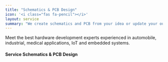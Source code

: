 ```yaml
---
title: "Schematics & PCB Design"
icon: '<i class="fas fa-pencil"></i>'
layout: service
summary: "We create schematics and PCB from your idea or update your outdated PCB resources to meet current part supply availability."
---
```


<p>Meet the best hardware development experts experienced in automobile, industrial, medical applications, IoT and embedded systems.</p>

<h4 class="py-2">Service Schematics & PCB Design</h4>
